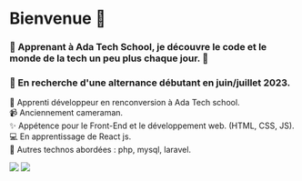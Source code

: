# Bienvenue :wave: 
 
 ### 💫 Apprenant à Ada Tech School, je découvre le code et le monde de la tech un peu plus chaque jour. 💫
 
 ### :mag_right: En recherche d'une alternance débutant en juin/juillet 2023.
 
 :turtle: Apprenti développeur en renconversion à Ada Tech school.<br />
:video_camera: Anciennement cameraman.<br />
:sparkles: Appétence pour le Front-End et le développement web. (HTML, CSS, JS).<br />
:computer: En apprentissage de React js.<br />
:microscope: Autres technos abordées : php, mysql, laravel.

 ![](http://github-profile-summary-cards.vercel.app/api/cards/stats?username=PierreMerlaud&theme=gotham) ![](http://github-profile-summary-cards.vercel.app/api/cards/repos-per-language?username=PierreMerlaud&theme=gotham&exclude=exclude)
 

